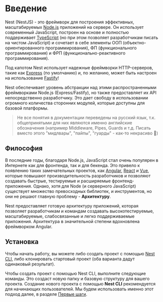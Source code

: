 # Введение

Nest (NestJS) - это фреймворк для построения эффективных, масштабируемых 
[Node.js](https://nodejs.org/) приложений на сервере. 
Он использует современный JavaScript, построен на основе и полностью 
поддерживает [TypeScript](http://www.typescriptlang.org/) 
(но при этом позволяет разработчикам писать на чистом JavaScript) и сочетает 
в себе элементы ООП (объектно-ориентированного программирования), 
ФП (функционального программирования) и ФРП (функционально-реактивного программирования).

Под капотом Nest использует надежные фреймворки HTTP-серверов, 
такие как [Express](https://expressjs.com/) (по умолчанию) и, по желанию, 
может быть настроен на использование [Fastify](https://github.com/fastify/fastify)!

Nest обеспечивает уровень абстракции над этими распространенными фреймворками 
Node.js (Express/Fastify), но также предоставляет их API непосредственно разработчику. 
Это дает свободу в использовании огромного количества сторонних модулей, 
которые доступны для базовой платформы.

> Не все понятия в документации переведены на русский язык, т.к. общепринятыми для них являются именно английские 
> обозначения (например Middleware, Pipes, Guards и т.д. Писать вместо этого "мидлвары", "пайпы", "гуарды" - как-то некрасиво 🙂)

<demo-component></demo-component>

## Философия

В последние годы, благодаря Node.js, JavaScript стал очень популярен в Интернете 
как для фронтенда, так и для бекенда. Это привело к появлению таких замечательных 
проектов, как [Angular](https://angular.io/), [React](https://github.com/facebook/react) 
и [Vue](https://github.com/vuejs/vue), которые повышают производительность разработчиков 
и позволяют создавать быстрые, тестируемые и расширяемые фронтенд-приложения. Однако, 
хотя для Node (и серверного JavaScript) существует множество превосходных библиотек, 
и инструментов, но они не решают главную проблему - **Архитектуру**.

Nest предоставляет готовую архитектуру приложений, которая позволяет разработчикам 
и командам создавать высокотестируемые, масштабируемые, слабосвязанные и легко поддерживаемые 
приложения. Архитектура в значительной степени вдохновлена фреймворком Angular.

## Установка

Чтобы начать работу, вы можете либо создать проект с помощью [Nest CLI](/cli/overview), 
либо клонировать стартовый проект (оба варианта дадут одинаковый результат).

Чтобы создать проект с помощью Nest CLI, выполните следующие команды. 
Это создаст новую папку и базовую структуру для вашего проекта.
Создание нового проекта с помощью **Nest CLI** рекомендуется для начинающих пользователей. 
Мы будем использовать именно этот подход далее, в разделе [Первые шаги](first-steps).